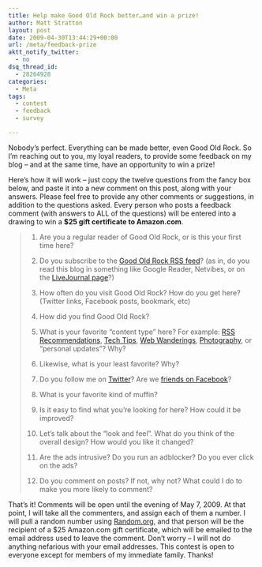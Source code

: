 ```yaml
---
title: Help make Good Old Rock better…and win a prize!
author: Matt Stratton
layout: post
date: 2009-04-30T13:44:29+00:00
url: /meta/feedback-prize
aktt_notify_twitter:
  - no
dsq_thread_id:
  - 28264928
categories:
  - Meta
tags:
  - contest
  - feedback
  - survey

---
```

Nobody&#8217;s perfect. Everything can be made better, even Good Old Rock. So I&#8217;m reaching out to you, my loyal readers, to provide some feedback on my blog &#8211; and at the same time, have an opportunity to win a prize!

Here&#8217;s how it will work &#8211; just copy the twelve questions from the fancy box below, and paste it into a new comment on this post, along with your answers. Please feel free to provide any other comments or suggestions, in addition to the questions asked. Every person who posts a feedback comment (with answers to ALL of the questions) will be entered into a drawing to win a **$25 gift certificate to Amazon.com**.

> 1. Are you a regular reader of Good Old Rock, or is this your first time here?
> 
> 2. Do you subscribe to the <a href="/feed" target="_blank">Good Old Rock RSS feed</a>? (as in, do you read this blog in something like Google Reader, Netvibes, or on the <a href="https://mstrattonblog.livejournal.com/" target="_blank">LiveJournal page</a>?)
> 
> 3. How often do you visit Good Old Rock? How do you get here? (Twitter links, Facebook posts, bookmark, etc)
> 
> 4. How did you find Good Old Rock?
> 
> 5. What is your favorite &#8220;content type&#8221; here? For example: <a href="/topics/rss-recommendations/" target="_blank">RSS Recommendations</a>, <a href="/topics/tech-tips/" target="_blank">Tech Tips</a>, <a href="/topics/wednesday-web-wanderings/" target="_blank">Web Wanderings</a>, <a href="/topics/photography/" target="_blank">Photography</a>, or &#8220;personal updates&#8221;? Why?
> 
> 6. Likewise, what is your least favorite? Why?
> 
> 7. Do you follow me on <a href="https://twitter.com/mattstratton" target="_blank">Twitter</a>? Are we <a href="https://www.facebook.com/profile.php?id=500557137" target="_blank">friends on Facebook</a>?
> 
> 8. What is your favorite kind of muffin?
> 
> 9. Is it easy to find what you&#8217;re looking for here? How could it be improved?
> 
> 10. Let&#8217;s talk about the &#8220;look and feel&#8221;. What do you think of the overall design? How would you like it changed?
> 
> 11. Are the ads intrusive? Do you run an adblocker? Do you ever click on the ads?
> 
> 12. Do you comment on posts? If not, why not? What could I do to make you more likely to comment?

That&#8217;s it! Comments will be open until the evening of May 7, 2009. At that point, I will take all the commenters, and assign each of them a number. I will pull a random number using <a href="https://www.random.org/integers/" target="_blank">Random.org</a>, and that person will be the recipient of a $25 Amazon.com gift certificate, which will be emailed to the email address used to leave the comment. Don&#8217;t worry &#8211; I will not do anything nefarious with your email addresses. This contest is open to everyone except for members of my immediate family. Thanks!